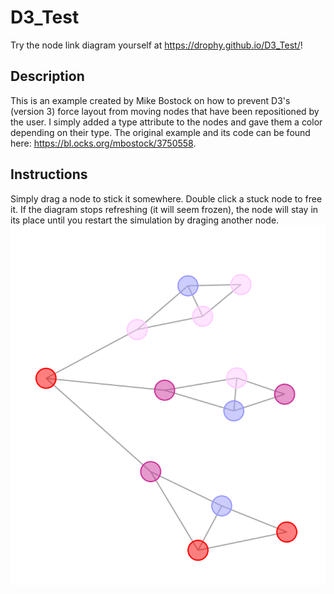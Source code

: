 # D3_Test
Try the node link diagram yourself at https://drophy.github.io/D3_Test/!

## Description
This is an example created by Mike Bostock on how to prevent D3's (version 3) force layout from moving nodes that have been repositioned by the user. I simply added a type attribute to the nodes and gave them a color depending on their type. The original example and its code can be found here: https://bl.ocks.org/mbostock/3750558.

## Instructions
Simply drag a node to stick it somewhere. Double click a stuck node to free it. If the diagram stops refreshing (it will seem frozen), the node will stay in its place until you restart the simulation by draging another node.
![Example](Capture.PNG)

